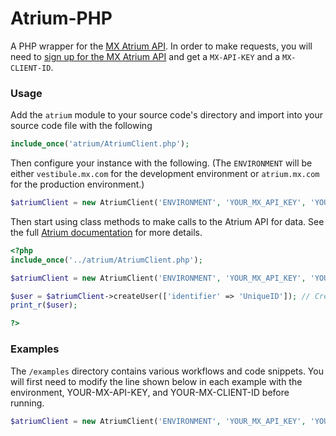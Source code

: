 # Atrium-PHP

A PHP wrapper for the [MX Atrium API](https://atrium.mx.com). In order to make requests, you will need to [sign up for the MX Atrium API](https://atrium.mx.com/developers/sign_up) and get a `MX-API-KEY` and a  `MX-CLIENT-ID`.

### Usage

Add the `atrium` module to your source code's directory and import into your source code file with the following
```php
include_once('atrium/AtriumClient.php');
```

Then configure your instance with the following. (The `ENVIRONMENT` will be either `vestibule.mx.com` for the development environment or `atrium.mx.com` for the production environment.)
```php
$atriumClient = new AtriumClient('ENVIRONMENT', 'YOUR_MX_API_KEY', 'YOUR_MX_CLIENT_ID');
```

Then start using class methods to make calls to the Atrium API for data. See the full [Atrium documentation](https://atrium.mx.com/documentation) for more details.

```php
<?php
include_once('../atrium/AtriumClient.php');

$atriumClient = new AtriumClient('ENVIRONMENT', 'YOUR_MX_API_KEY', 'YOUR_MX_CLIENT_ID');

$user = $atriumClient->createUser(['identifier' => 'UniqueID']); // Create a user, etc...
print_r($user);

?>
```

### Examples

The `/examples` directory contains various workflows and code snippets. You will first need to modify the line shown below in each example with the environment, YOUR-MX-API-KEY, and YOUR-MX-CLIENT-ID before running.
```php
$atriumClient = new AtriumClient('ENVIRONMENT', 'YOUR_MX_API_KEY', 'YOUR_MX_CLIENT_ID');
```
